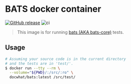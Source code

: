 BATS docker container
=====================

[![GitHub
release](https://img.shields.io/github/release/docwhat/bats-docker.svg)](https://github.com/docwhat/bats-docker/releases)
![ci](https://github.com/docwhat/bats-docker/workflows/ci/badge.svg)


> This image is for running [bats (AKA bats-core)](https://github.com/bats-core/bats-core) tests.

Usage
-----

``` bash
# Assuming your source code is in the current directory
# and the tests are in 'test/'.
$ docker run --tty --rm \
  --volume="${PWD}/:/src/:ro" \
  docwhat/bats:latest /src/test/
```
